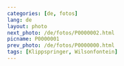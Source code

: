 ```yaml
---
categories: [de, fotos]
lang: de
layout: photo
next_photo: /de/fotos/P0000002.html
picname: P0000001
prev_photo: /de/fotos/P0000000.html
tags: [Klippspringer, Wilsonfontein]
---
```

